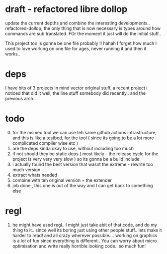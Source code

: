 # draft - refactored libre dollop 
update the current depths and combine the interesting developments.. refactored-dollop; the only thing that is now necessary is types around how commands are sub translated. FOr the moment it just will do the initial stuff.. 

This project too is gonna be one file probably !! hahah I forget how much I used to love working on one file for ages, never running it and then it works.. 

# deps
I have bits of 3 projects in mind vector original stuff, a recent project i noticed that did it well, the line stuff somebody did recently.. and the previous arch.. 

# todo
0. for the msmeo tool we can use teh same github actions infrastructure, and this is like a testbed, for the tool ( since its going to be a lot more complicated compiler wise etc )
1. are the deps kinda okay to use, without including too much
2. if not should they be static deps ( most likely - the release cycle for the project is very very very slow ) so its gonna be a build include
3. i actually found the best version that wasnt the extreme - rewrite too much version
4. extract whats needed
5. combine with teh original version + the extender
6. job done , this one is out of the way and I can get back to something else

# regl
1. he might have used regl.. I might just take abit of that code, and do my thing to it.. since well its boring just using other people stuff.. lets make it harder to read! and all crazy wherever possible.... working on graphics is a lot of fun since everything is different.. You can worry about micro optimisation and write really horrible looking code.. so much fun!
